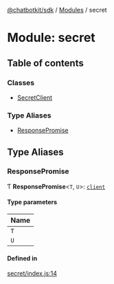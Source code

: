 [@chatbotkit/sdk](../README.md) / [Modules](../modules.md) / secret

# Module: secret

## Table of contents

### Classes

- [SecretClient](../classes/secret.SecretClient.md)

### Type Aliases

- [ResponsePromise](secret.md#responsepromise)

## Type Aliases

### ResponsePromise

Ƭ **ResponsePromise**\<`T`, `U`\>: [`client`](client.md)

#### Type parameters

| Name |
| :------ |
| `T` |
| `U` |

#### Defined in

[secret/index.js:14](https://github.com/chatbotkit/node-sdk/blob/main/packages/sdk/src/secret/index.js#L14)
